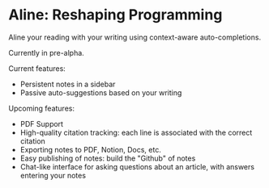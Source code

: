 # Aline: Reshaping Programming
Aline your reading with your writing using context-aware auto-completions.

Currently in pre-alpha.

Current features:
* Persistent notes in a sidebar
* Passive auto-suggestions based on your writing

Upcoming features:
- PDF Support
- High-quality citation tracking: each line is associated with the correct citation 
- Exporting notes to PDF, Notion, Docs, etc.
- Easy publishing of notes: build the "Github" of notes
- Chat-like interface for asking questions about an article, with answers entering your notes
